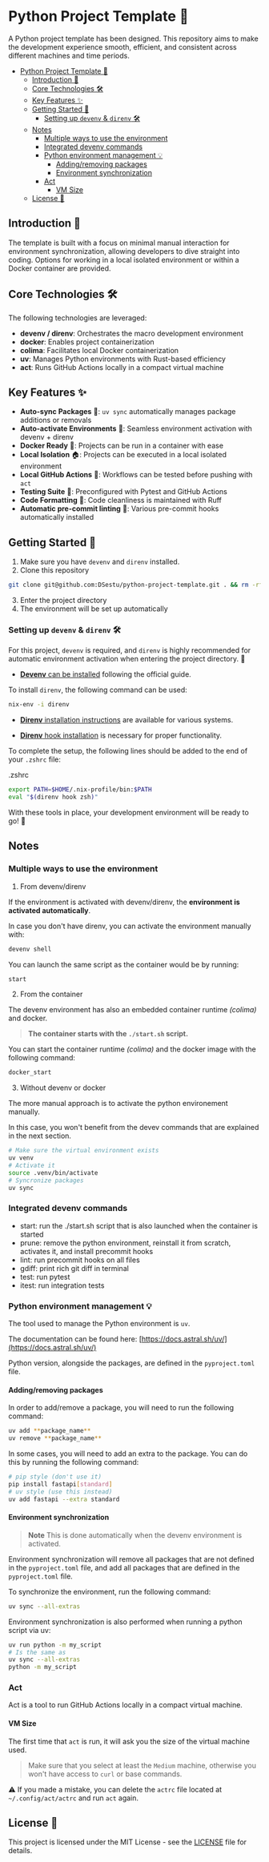 # Python Project Template 🚀

A Python project template has been designed. This repository aims to make the development experience smooth, efficient, and consistent across different machines and time periods.

- [Python Project Template 🚀](#python-project-template-)
  - [Introduction 🌟](#introduction-)
  - [Core Technologies 🛠️](#core-technologies-️)
  - [Key Features ✨](#key-features-)
  - [Getting Started 🚀](#getting-started-)
    - [Setting up `devenv` \& `direnv` 🛠️](#setting-up-devenv--direnv-️)
  - [Notes](#notes)
    - [Multiple ways to use the environment](#multiple-ways-to-use-the-environment)
    - [Integrated devenv commands](#integrated-devenv-commands)
    - [Python environment management 💡](#python-environment-management-)
      - [Adding/removing packages](#addingremoving-packages)
      - [Environment synchronization](#environment-synchronization)
    - [Act](#act)
      - [VM Size](#vm-size)
  - [License 📜](#license-)


## Introduction 🌟

The template is built with a focus on minimal manual interaction for environment synchronization, allowing developers to dive straight into coding. Options for working in a local isolated environment or within a Docker container are provided.

## Core Technologies 🛠️

The following technologies are leveraged:

- **devenv / direnv**: Orchestrates the macro development environment
- **docker**: Enables project containerization
- **colima**: Facilitates local Docker containerization
- **uv**: Manages Python environments with Rust-based efficiency
- **act**: Runs GitHub Actions locally in a compact virtual machine

## Key Features ✨

- **Auto-sync Packages** 🔄: `uv sync` automatically manages package additions or removals
- **Auto-activate Environments** 🌈: Seamless environment activation with devenv + direnv
- **Docker Ready** 🐳: Projects can be run in a container with ease
- **Local Isolation** 🏠: Projects can be executed in a local isolated environment
- **Local GitHub Actions** 🚀: Workflows can be tested before pushing with `act`
- **Testing Suite** 🧪: Preconfigured with Pytest and GitHub Actions
- **Code Formatting** 🧹: Code cleanliness is maintained with Ruff
- **Automatic pre-commit linting** 🔗: Various pre-commit hooks automatically installed

## Getting Started 🚀

1. Make sure you have `devenv` and `direnv` installed.
2. Clone this repository

```bash
git clone git@github.com:DSestu/python-project-template.git . && rm -rf .git && git init
```

3. Enter the project directory
4. The environment will be set up automatically

### Setting up `devenv` & `direnv` 🛠️

For this project, `devenv` is required, and `direnv` is highly recommended for automatic environment activation when entering the project directory. 🚀

- [**Devenv** can be installed](https://devenv.sh/getting-started/#installation) following the official guide.

To install `direnv`, the following command can be used:

```bash
nix-env -i direnv
```

- [**Direnv** installation instructions](https://direnv.net/docs/installation.html) are available for various systems.

- [**Direnv** hook installation](https://direnv.net/docs/hook.html) is necessary for proper functionality.

To complete the setup, the following lines should be added to the end of your `.zshrc` file:

.zshrc

```bash
export PATH=$HOME/.nix-profile/bin:$PATH
eval "$(direnv hook zsh)"
```

With these tools in place, your development environment will be ready to go! 🎉

## Notes

### Multiple ways to use the environment

1. From devenv/direnv

If the environment is activated with devenv/direnv, the **environment is activated automatically**.

In case you don't have direnv, you can activate the environment manually with:

```bash
devenv shell
```

You can launch the same script as the container would be by running:

```bash
start
```

2. From the container

The devenv environment has also an embedded container runtime *(colima)* and docker.

> **The container starts with the `./start.sh` script.**

You can start the container runtime *(colima)* and the docker image with the following command:

```bash
docker_start
```

3. Without devenv or docker

The more manual approach is to activate the python environement manually.

In this case, you won't benefit from the devev commands that are explained in the next section.

```bash
# Make sure the virtual environment exists
uv venv
# Activate it
source .venv/bin/activate
# Syncronize packages
uv sync
```

### Integrated devenv commands

- start: run the ./start.sh script that is also launched when the container is started
- prune: remove the python environment, reinstall it from scratch, activates it, and install precommit hooks
- lint: run precommit hooks on all files
- gdiff: print rich git diff in terminal
- test: run pytest
- itest: run integration tests

### Python environment management 💡

The tool used to manage the Python environment is `uv`.

The documentation can be found here: [https://docs.astral.sh/uv/](https://docs.astral.sh/uv/)

Python version, alongside the packages, are defined in the `pyproject.toml` file.

#### Adding/removing packages

In order to add/remove a package, you will need to run the following command:

```bash
uv add **package_name**
uv remove **package_name**
```

In some cases, you will need to add an extra to the package. You can do this by running the following command:

```bash
# pip style (don't use it)
pip install fastapi[standard]
# uv style (use this instead)
uv add fastapi --extra standard
```

#### Environment synchronization

> **Note** This is done automatically when the devenv environment is activated.

Environment synchronization will remove all packages that are not defined in the `pyproject.toml` file, and add all packages that are defined in the `pyproject.toml` file.

To synchronize the environment, run the following command:

```bash
uv sync --all-extras
```

Environment synchronization is also performed when running a python script via uv:

```bash
uv run python -m my_script
# Is the same as
uv sync --all-extras
python -m my_script
```

### Act

Act is a tool to run GitHub Actions locally in a compact virtual machine.

#### VM Size

The first time that `act` is run, it will ask you the size of the virtual machine used.

> Make sure that you select at least the `Medium` machine, otherwise you won't have access to `curl` or base commands.

⚠️ If you made a mistake, you can delete the `actrc` file located at `~/.config/act/actrc` and run `act` again.

## License 📜

This project is licensed under the MIT License - see the [LICENSE](LICENSE) file for details.
